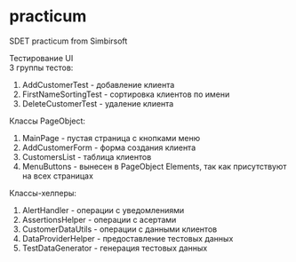 # practicum
SDET practicum from Simbirsoft

Тестирование UI  
3 группы тестов:
1. AddCustomerTest - добавление клиента
2. FirstNameSortingTest - сортировка клиентов по имени
3. DeleteCustomerTest - удаление клиента

Классы PageObject:
1. MainPage - пустая страница с кнопками меню
2. AddCustomerForm - форма создания клиента
3. CustomersList - таблица клиентов
4. MenuButtons - вынесен в PageObject Elements, так как присутствуют на всех страницах

Классы-хелперы:
1. AlertHandler - операции с уведомлениями
2. AssertionsHelper - операции с асертами
3. CustomerDataUtils - операции с данными клиентов
4. DataProviderHelper - предоставление тестовых данных
5. TestDataGenerator - генерация тестовых данных
